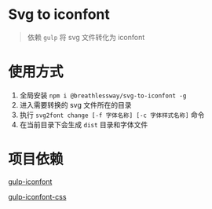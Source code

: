 # Svg to iconfont

> 依赖 `gulp` 将 svg 文件转化为 iconfont

# 使用方式

1. 全局安装 `npm i @breathlessway/svg-to-iconfont -g`
2. 进入需要转换的 svg 文件所在的目录
3. 执行 `svg2font change [-f 字体名称] [-c 字体样式名称]` 命令
4. 在当前目录下会生成 `dist` 目录和字体文件

# 项目依赖

[gulp-iconfont](https://github.com/nfroidure/gulp-iconfont)

[gulp-iconfont-css](https://github.com/backflip/gulp-iconfont-css)